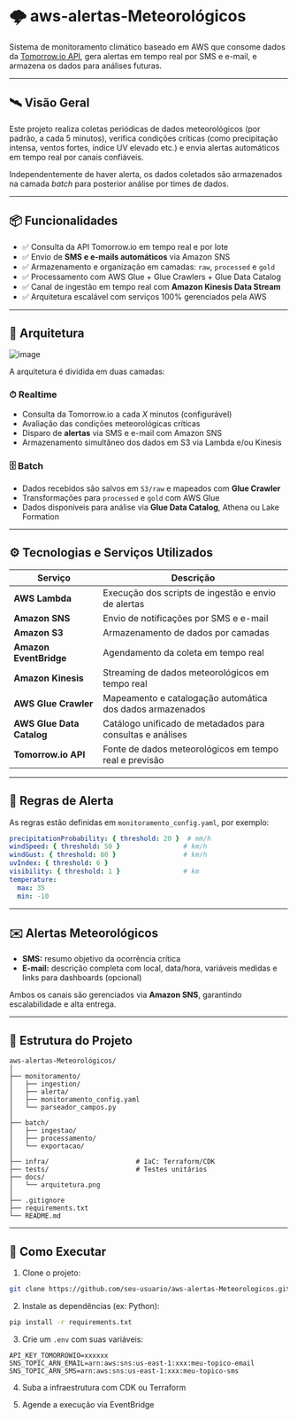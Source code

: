 # 🌩️ aws-alertas-Meteorológicos

Sistema de monitoramento climático baseado em AWS que consome dados da [Tomorrow.io API](https://app.tomorrow.io/home), gera alertas em tempo real por SMS e e-mail, e armazena os dados para análises futuras.

---

## 🛰️ Visão Geral

Este projeto realiza coletas periódicas de dados meteorológicos (por padrão, a cada 5 minutos), verifica condições críticas (como precipitação intensa, ventos fortes, índice UV elevado etc.) e envia alertas automáticos em tempo real por canais confiáveis.

Independentemente de haver alerta, os dados coletados são armazenados na camada *batch* para posterior análise por times de dados.

---

## 📦 Funcionalidades

- ✅ Consulta da API Tomorrow.io em tempo real e por lote
- ✅ Envio de **SMS e e-mails automáticos** via Amazon SNS
- ✅ Armazenamento e organização em camadas: `raw`, `processed` e `gold`
- ✅ Processamento com AWS Glue + Glue Crawlers + Glue Data Catalog
- ✅ Canal de ingestão em tempo real com **Amazon Kinesis Data Stream**
- ✅ Arquitetura escalável com serviços 100% gerenciados pela AWS

---

## 🧭 Arquitetura

![image](https://github.com/user-attachments/assets/750f65a5-1899-45e7-94cc-28ea9446735d)


A arquitetura é dividida em duas camadas:

### ⏱ Realtime
- Consulta da Tomorrow.io a cada *X* minutos (configurável)
- Avaliação das condições meteorológicas críticas
- Disparo de **alertas** via SMS e e-mail com Amazon SNS
- Armazenamento simultâneo dos dados em S3 via Lambda e/ou Kinesis

### 🗄️ Batch
- Dados recebidos são salvos em `S3/raw` e mapeados com **Glue Crawler**
- Transformações para `processed` e `gold` com AWS Glue
- Dados disponíveis para análise via **Glue Data Catalog**, Athena ou Lake Formation

---

## ⚙️ Tecnologias e Serviços Utilizados

| Serviço                     | Descrição                                                                 |
|----------------------------|---------------------------------------------------------------------------|
| **AWS Lambda**             | Execução dos scripts de ingestão e envio de alertas                       |
| **Amazon SNS**             | Envio de notificações por SMS e e-mail                                   |
| **Amazon S3**              | Armazenamento de dados por camadas                                        |
| **Amazon EventBridge**     | Agendamento da coleta em tempo real                                       |
| **Amazon Kinesis**         | Streaming de dados meteorológicos em tempo real                          |
| **AWS Glue Crawler**       | Mapeamento e catalogação automática dos dados armazenados                 |
| **AWS Glue Data Catalog**  | Catálogo unificado de metadados para consultas e análises                 |
| **Tomorrow.io API**        | Fonte de dados meteorológicos em tempo real e previsão                    |

---

## 🚨 Regras de Alerta

As regras estão definidas em `monitoramento_config.yaml`, por exemplo:

```yaml
precipitationProbability: { threshold: 20 }  # mm/h
windSpeed: { threshold: 50 }                # km/h
windGust: { threshold: 80 }                 # km/h
uvIndex: { threshold: 6 }
visibility: { threshold: 1 }                # km
temperature:
  max: 35
  min: -10
```

---

## ✉️ Alertas Meteorológicos

- **SMS:** resumo objetivo da ocorrência crítica  
- **E-mail:** descrição completa com local, data/hora, variáveis medidas e links para dashboards (opcional)

Ambos os canais são gerenciados via **Amazon SNS**, garantindo escalabilidade e alta entrega.

---

## 📁 Estrutura do Projeto

```
aws-alertas-Meteorológicos/
│
├── monitoramento/
│   ├── ingestion/
│   ├── alerta/
│   ├── monitoramento_config.yaml
│   └── parseador_campos.py
│
├── batch/
│   ├── ingestao/
│   ├── processamento/
│   └── exportacao/
│
├── infra/                      # IaC: Terraform/CDK
├── tests/                      # Testes unitários
├── docs/
│   └── arquitetura.png
│
├── .gitignore
├── requirements.txt
└── README.md
```

---

## 🚀 Como Executar

1. Clone o projeto:  
```bash
git clone https://github.com/seu-usuario/aws-alertas-Meteorologicos.git
```

2. Instale as dependências (ex: Python):  
```bash
pip install -r requirements.txt
```

3. Crie um `.env` com suas variáveis:
```
API_KEY_TOMORROWIO=xxxxxx
SNS_TOPIC_ARN_EMAIL=arn:aws:sns:us-east-1:xxx:meu-topico-email
SNS_TOPIC_ARN_SMS=arn:aws:sns:us-east-1:xxx:meu-topico-sms
```

4. Suba a infraestrutura com CDK ou Terraform

5. Agende a execução via EventBridge
